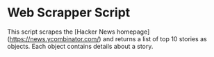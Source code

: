 # Web Scrapper Script
This script scrapes the [Hacker News homepage] (https://news.ycombinator.com/) and returns a list of top 10 stories as objects.
Each object contains details about a story.
